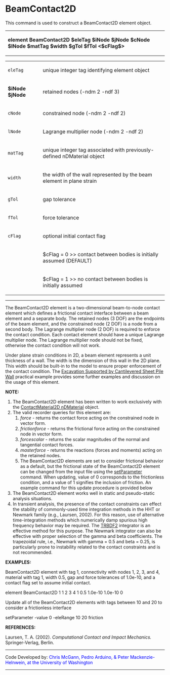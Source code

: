 # BeamContact2D

<p>This command is used to construct a BeamContact2D element object.</p>
<table>
<tbody>
<tr class="odd">
<td><p><strong>element BeamContact2D $eleTag $iNode $jNode $cNode $lNode
$matTag $width $gTol $fTol &lt;$cFlag$&gt;</strong></p></td>
</tr>
</tbody>
</table>
<table>
<tbody>
<tr class="odd">
<td><code class="parameter-table-variable">eleTag</code></td>
<td><p>unique integer tag identifying element object</p></td>
</tr>
<tr class="even">
<td><p><strong>$iNode $jNode</strong></p></td>
<td><p>retained nodes (-ndm 2 -ndf 3)</p></td>
</tr>
<tr class="odd">
<td><code class="parameter-table-variable">cNode</code></td>
<td><p>constrained node (-ndm 2 -ndf 2)</p></td>
</tr>
<tr class="even">
<td><code class="parameter-table-variable">lNode</code></td>
<td><p>Lagrange multiplier node (-ndm 2 -ndf 2)</p></td>
</tr>
<tr class="odd">
<td><code class="parameter-table-variable">matTag</code></td>
<td><p>unique integer tag associated with previously-defined nDMaterial
object</p></td>
</tr>
<tr class="even">
<td><code class="parameter-table-variable">width</code></td>
<td><p>the width of the wall represented by the beam element in plane
strain</p></td>
</tr>
<tr class="odd">
<td><code class="parameter-table-variable">gTol</code></td>
<td><p>gap tolerance</p></td>
</tr>
<tr class="even">
<td><code class="parameter-table-variable">fTol</code></td>
<td><p>force tolerance</p></td>
</tr>
<tr class="odd">
<td><code class="parameter-table-variable">cFlag</code></td>
<td><p>optional initial contact flag</p></td>
</tr>
<tr class="even">
<td></td>
<td><p>$cFlag = 0 &gt;&gt; contact between bodies is initially assumed
(DEFAULT)</p></td>
</tr>
<tr class="odd">
<td></td>
<td><p>$cFlag = 1 &gt;&gt; no contact between bodies is initially
assumed</p></td>
</tr>
</tbody>
</table>
<hr />
<p>The BeamContact2D element is a two-dimensional beam-to-node contact
element which defines a frictional contact interface between a beam
element and a separate body. The retained nodes (3 DOF) are the
endpoints of the beam element, and the constrained node (2 DOF) is a
node from a second body. The Lagrange multiplier node (2 DOF) is
required to enforce the contact condition. Each contact element should
have a unique Lagrange multiplier node. The Lagrange multiplier node
should not be fixed, otherwise the contact condition will not work.</p>
<p>Under plane strain conditions in 2D, a beam element represents a unit
thickness of a wall. The width is the dimension of this wall in the 2D
plane. This width should be built-in to the model to ensure proper
enforcement of the contact condition. The <a
href="Excavation_Supported_by_Cantilevered_Sheet_Pile_Wall"
title="wikilink">Excavation Supported by Cantilevered Sheet Pile
Wall</a> practical example provides some further examples and discussion
on the usage of this element.</p>
<p><strong>NOTE:</strong></p>
<ol>
<li>The BeamContact2D element has been written to work exclusively with
the <a href="ContactMaterial2D" title="wikilink">ContactMaterial2D
nDMaterial</a> object.</li>
<li>The valid recorder queries for this element are:
<ol>
<li><em>force</em> - returns the contact force acting on the constrained
node in vector form.</li>
<li><em>frictionforce</em> - returns the frictional force acting on the
constrained node in vector form.</li>
<li><em>forcescalar</em> - returns the scalar magnitudes of the normal
and tangential contact forces.</li>
<li><em>masterforce</em> - returns the reactions (forces and moments)
acting on the retained nodes.</li>
<li>The BeamContact2D elements are set to consider frictional behavior
as a default, but the frictional state of the BeamContact2D element can
be changed from the input file using the <a href="setParameter"
title="wikilink">setParameter</a> command. When updating, value of 0
corresponds to the frictionless condition, and a value of 1 signifies
the inclusion of friction. An example command for this update procedure
is provided below</li>
</ol></li>
<li>The BeamContact2D element works well in static and pseudo-static
analysis situations.</li>
<li>In transient analysis, the presence of the contact constraints can
effect the stability of commonly-used time integration methods in the
HHT or Newmark family (e.g., Laursen, 2002). For this reason, use of
alternative time-integration methods which numerically damp spurious
high frequency behavior may be required. The <a href="TRBDF2"
title="wikilink">TRBDF2</a> integrator is an effective method for this
purpose. The Newmark integrator can also be effective with proper
selection of the gamma and beta coefficients. The trapezoidal rule,
i.e., Newmark with gamma = 0.5 and beta = 0.25, is particularly prone to
instability related to the contact constraints and is not
recommended.</li>
</ol>
<p><strong>EXAMPLES:</strong></p>
<p>BeamContact2D element with tag 1, connectivity with nodes 1, 2, 3,
and 4, material with tag 1, width 0.5, gap and force tolerances of
1.0e-10, and a contact flag set to assume initial contact.</p>
<p>element BeamContact2D 1 1 2 3 4 1 0.5 1.0e-10 1.0e-10 0</p>
<p>Update all of the BeamContact2D elements with tags between 10 and 20
to consider a frictionless interface</p>
<p>setParameter -value 0 -eleRange 10 20 friction</p>
<p><strong>REFERENCES:</strong></p>
<p>Laursen, T. A. (2002). <em>Computational Contact and Impact
Mechanics.</em> Springer-Verlag, Berlin.</p>
<hr />
<p>Code Developed by: <span style="color:blue"> Chris McGann,
Pedro Arduino, &amp; Peter Mackenzie-Helnwein, at the University of
Washington </span></p>
<hr />
